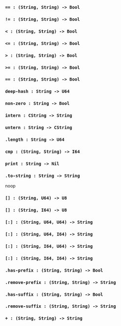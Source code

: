 <link rel="stylesheet" type="text/css" href="styles.css">

### `== : (String, String) -> Bool`

### `!= : (String, String) -> Bool`

### `< : (String, String) -> Bool`

### `<= : (String, String) -> Bool`

### `> : (String, String) -> Bool`

### `>= : (String, String) -> Bool`

### `== : (String, String) -> Bool`

### `deep-hash : String -> U64`

### `non-zero : String -> Bool`

### `intern : CString -> String`

### `untern : String -> CString`

### `.length : String -> U64`

### `cmp : (String, String) -> I64`

### `print : String -> Nil`

### `.to-string : String -> String`

noop

### `[] : (String, U64) -> U8`

### `[] : (String, I64) -> U8`

### `[:] : (String, U64, U64) -> String`

### `[:] : (String, U64, I64) -> String`

### `[:] : (String, I64, U64) -> String`

### `[:] : (String, I64, I64) -> String`

### `.has-prefix : (String, String) -> Bool`

### `.remove-prefix : (String, String) -> String`

### `.has-suffix : (String, String) -> Bool`

### `.remove-suffix : (String, String) -> String`

### `+ : (String, String) -> String`
